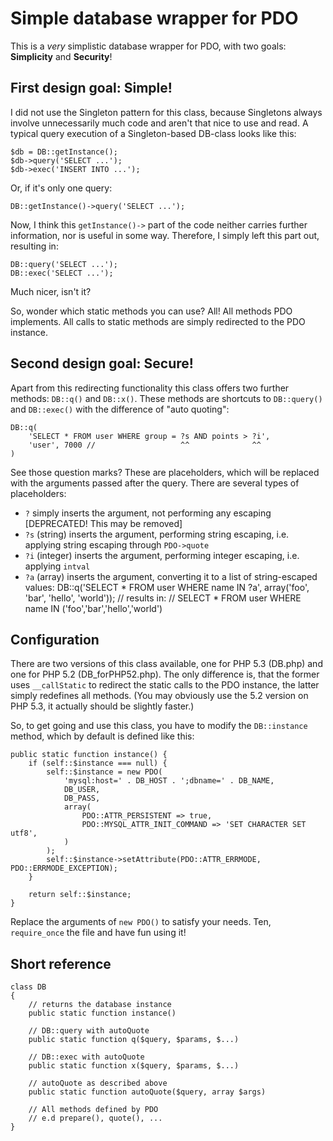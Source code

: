 Simple database wrapper for PDO
===============================

This is a *very* simplistic database wrapper for PDO, with two goals:
**Simplicity** and **Security**!

First design goal: Simple!
--------------------------

I did not use the Singleton pattern for this class, because Singletons
always involve unnecessarily much code and aren't that nice to use and read.
A typical query execution of a Singleton-based DB-class looks like this:

	$db = DB::getInstance();
	$db->query('SELECT ...');
	$db->exec('INSERT INTO ...');

Or, if it's only one query:

	DB::getInstance()->query('SELECT ...');

Now, I think this `getInstance()->` part of the code neither carries
further information, nor is useful in some way. Therefore, I simply left
this part out, resulting in:

	DB::query('SELECT ...');
	DB::exec('SELECT ...');

Much nicer, isn't it?

So, wonder which static methods you can use? All! All methods PDO implements.
All calls to static methods are simply redirected to the PDO instance.

Second design goal: Secure!
---------------------------

Apart from this redirecting functionality this class offers two further methods:
`DB::q()` and `DB::x()`. These methods are shortcuts to `DB::query()` and `DB::exec()`
with the difference of "auto quoting":

	DB::q(
		'SELECT * FROM user WHERE group = ?s AND points > ?i',
		'user', 7000 //                   ^^              ^^
	)

See those question marks? These are placeholders, which will be replaced with the arguments
passed after the query. There are several types of placeholders:

 * `?`  simply inserts the argument, not performing any escaping [DEPRECATED! This may be removed]
 * `?s` (string)  inserts the argument, performing string escaping, i.e. applying string escaping through `PDO->quote`
 * `?i` (integer) inserts the argument, performing integer escaping, i.e. applying `intval`
 * `?a` (array)   inserts the argument, converting it to a list of string-escaped values:
       DB::q('SELECT * FROM user WHERE name IN ?a', array('foo', 'bar', 'hello', 'world'));
       // results in:
       // SELECT * FROM user WHERE name IN ('foo','bar','hello','world')

Configuration
-------------

There are two versions of this class available, one for PHP 5.3
(DB.php) and one for PHP 5.2 (DB_forPHP52.php). The only difference
is, that the former uses `__callStatic` to redirect the static calls
to the PDO instance, the latter simply redefines all methods. (You may
obviously use the 5.2 version on PHP 5.3, it actually should be slightly
faster.)

So, to get going and use this class, you have to modify the
`DB::instance` method, which by default is defined like this:

	public static function instance() {
		if (self::$instance === null) {
			self::$instance = new PDO(
				'mysql:host=' . DB_HOST . ';dbname=' . DB_NAME,
				DB_USER,
				DB_PASS,
				array(
					PDO::ATTR_PERSISTENT => true,
					PDO::MYSQL_ATTR_INIT_COMMAND => 'SET CHARACTER SET utf8',
				)
			);
			self::$instance->setAttribute(PDO::ATTR_ERRMODE, PDO::ERRMODE_EXCEPTION);
		}

		return self::$instance;
	}

Replace the arguments of `new PDO()` to satisfy your needs.
Ten, `require_once` the file and have fun using it!

Short reference
---------------

	class DB
	{
		// returns the database instance
		public static function instance()

		// DB::query with autoQuote
		public static function q($query, $params, $...)

		// DB::exec with autoQuote
		public static function x($query, $params, $...)

		// autoQuote as described above
		public static function autoQuote($query, array $args)

        // All methods defined by PDO
        // e.d prepare(), quote(), ...
	}